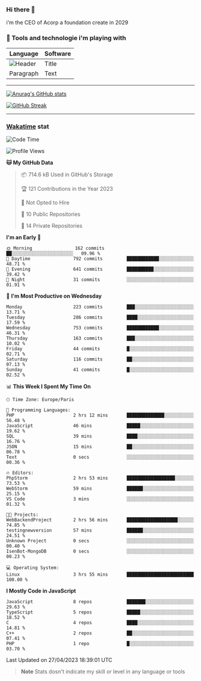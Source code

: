 ### Hi there 👋

i'm the CEO of Acorp a foundation create in 2029  

### 🧰 Tools and technologie i'm playing with

 | Language | Software |
| ----------- | ----------- |
| ![Header](https://img.shields.io/badge/Nuxt3-green&style=for-the-badge&logo=nustjs&logoColor=00DC82) | Title |
| Paragraph | Text |

---

[![Anurag's GitHub stats](https://github-readme-stats.vercel.app/api?username=ackimixs&show_icons=true&theme=github_dark&count_private=true)](https://www.ackimixs.xyz)

[![GitHub Streak](https://github-readme-streak-stats.herokuapp.com?user=Ackimixs&theme=github-dark-blue&date_format=j%20M%5B%20Y%5D&mode=weekly)](https://git.io/streak-stats)

---
 
 ### [Wakatime](https://wakatime.com/) stat

<!--START_SECTION:waka-->
![Code Time](http://img.shields.io/badge/Code%20Time-497%20hrs%2026%20mins-blue)

![Profile Views](http://img.shields.io/badge/Profile%20Views-0-blue)

**🐱 My GitHub Data** 

> 📦 714.6 kB Used in GitHub's Storage 
 > 
> 🏆 121 Contributions in the Year 2023
 > 
> 🚫 Not Opted to Hire
 > 
> 📜 10 Public Repositories 
 > 
> 🔑 14 Private Repositories 
 > 
**I'm an Early 🐤** 

```text
🌞 Morning                162 commits         ██░░░░░░░░░░░░░░░░░░░░░░░   09.96 % 
🌆 Daytime                792 commits         ████████████░░░░░░░░░░░░░   48.71 % 
🌃 Evening                641 commits         ██████████░░░░░░░░░░░░░░░   39.42 % 
🌙 Night                  31 commits          ░░░░░░░░░░░░░░░░░░░░░░░░░   01.91 % 
```
📅 **I'm Most Productive on Wednesday** 

```text
Monday                   223 commits         ███░░░░░░░░░░░░░░░░░░░░░░   13.71 % 
Tuesday                  286 commits         ████░░░░░░░░░░░░░░░░░░░░░   17.59 % 
Wednesday                753 commits         ████████████░░░░░░░░░░░░░   46.31 % 
Thursday                 163 commits         ███░░░░░░░░░░░░░░░░░░░░░░   10.02 % 
Friday                   44 commits          █░░░░░░░░░░░░░░░░░░░░░░░░   02.71 % 
Saturday                 116 commits         ██░░░░░░░░░░░░░░░░░░░░░░░   07.13 % 
Sunday                   41 commits          █░░░░░░░░░░░░░░░░░░░░░░░░   02.52 % 
```


📊 **This Week I Spent My Time On** 

```text
🕑︎ Time Zone: Europe/Paris

💬 Programming Languages: 
PHP                      2 hrs 12 mins       ██████████████░░░░░░░░░░░   56.48 % 
JavaScript               46 mins             █████░░░░░░░░░░░░░░░░░░░░   19.62 % 
SQL                      39 mins             ████░░░░░░░░░░░░░░░░░░░░░   16.76 % 
JSON                     15 mins             ██░░░░░░░░░░░░░░░░░░░░░░░   06.78 % 
Text                     0 secs              ░░░░░░░░░░░░░░░░░░░░░░░░░   00.36 % 

🔥 Editors: 
PhpStorm                 2 hrs 53 mins       ██████████████████░░░░░░░   73.53 % 
WebStorm                 59 mins             ██████░░░░░░░░░░░░░░░░░░░   25.15 % 
VS Code                  3 mins              ░░░░░░░░░░░░░░░░░░░░░░░░░   01.32 % 

🐱‍💻 Projects: 
WebBackendProject        2 hrs 56 mins       ███████████████████░░░░░░   74.85 % 
testingnewversion        57 mins             ██████░░░░░░░░░░░░░░░░░░░   24.51 % 
Unknown Project          0 secs              ░░░░░░░░░░░░░░░░░░░░░░░░░   00.40 % 
IsenBot-MongoDB          0 secs              ░░░░░░░░░░░░░░░░░░░░░░░░░   00.23 % 

💻 Operating System: 
Linux                    3 hrs 55 mins       █████████████████████████   100.00 % 
```

**I Mostly Code in JavaScript** 

```text
JavaScript               8 repos             ███████░░░░░░░░░░░░░░░░░░   29.63 % 
TypeScript               5 repos             █████░░░░░░░░░░░░░░░░░░░░   18.52 % 
C                        4 repos             ████░░░░░░░░░░░░░░░░░░░░░   14.81 % 
C++                      2 repos             ██░░░░░░░░░░░░░░░░░░░░░░░   07.41 % 
PHP                      1 repo              █░░░░░░░░░░░░░░░░░░░░░░░░   03.70 % 
```




 Last Updated on 27/04/2023 18:39:01 UTC
<!--END_SECTION:waka-->

> **Note**
> Stats dosn't indicate my skill or level in any language or tools
